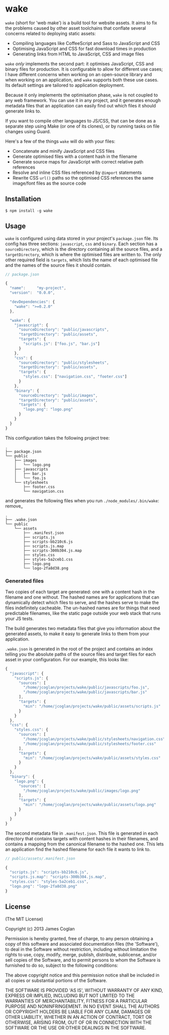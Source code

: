 # wake

`wake` (short for 'web make') is a build tool for website assets. It aims to fix
the problems caused by other asset toolchains that conflate several concerns
related to deploying static assets:

* Compiling languages like CoffeeScript and Sass to JavaScript and CSS
* Optimising JavaScript and CSS for fast download times in production
* Generating links from HTML to JavaScript, CSS and image files

`wake` *only* implements the second part: it optimises JavaScript, CSS and
binary files for production. It is configurable to allow for different use
cases; I have different concerns when working on an open-source library and when
working on an application, and `wake` supports both these use cases. Its default
settings are tailored to application deployment.

Because it only implements the optimisation phase, `wake` is not coupled to any
web framework. You can use it in any project, and it generates enough metadata
files that an application can easily find out which files it should generate
links to.

If you want to compile other languages to JS/CSS, that can be done as a separate
step using Make (or one of its clones), or by running tasks on file changes
using Guard.

Here's a few of the things `wake` will do with your files:

* Concatenate and minify JavaScript and CSS files
* Generate optimised files with a content hash in the filename
* Generate source maps for JavaScript with correct relative path references
* Resolve and inline CSS files referenced by `@import` statements
* Rewrite CSS `url()` paths so the optimised CSS references the same image/font
  files as the source code


## Installation

```
$ npm install -g wake
```


## Usage

`wake` is configured using data stored in your project's `package.json` file.
Its config has three sections: `javascript`, `css` and `binary`. Each section
has a `sourceDirectory`, which is the directory containing all the source files,
and a `targetDirectory`, which is where the optimised files are written to. The
only other required field is `targets`, which lists the name of each optimised
file and the names of the source files it should contain.

```js
// package.json

{
  "name":     "my-project",
  "version":  "0.0.0",

  "devDependencies": {
    "wake": ">=0.2.0"
  },

  "wake": {
    "javascript": {
      "sourceDirectory": "public/javascripts",
      "targetDirectory": "public/assets",
      "targets": {
        "scripts.js": ["foo.js", "bar.js"]
      }
    },
    "css": {
      "sourceDirectory": "public/stylesheets",
      "targetDirectory": "public/assets",
      "targets": {
        "styles.css": ["navigation.css", "footer.css"]
      }
    },
    "binary": {
      "sourceDirectory": "public/images",
      "targetDirectory": "public/assets",
      "targets": {
        "logo.png": "logo.png"
      }
    }
  }
}
```

This configuration takes the following project tree:

```
.
├── package.json
└── public
    ├── images
    │   └── logo.png
    ├── javascripts
    │   ├── bar.js
    │   └── foo.js
    └── stylesheets
        ├── footer.css
        └── navigation.css
```

and generates the following files when you run `./node_modules/.bin/wake`:
remove_

```
.
├── .wake.json
└── public
    └── assets
        ├── .manifest.json
        ├── scripts.js
        ├── scripts-bb210c6.js
        ├── scripts.js.map
        ├── scripts-300b304.js.map
        ├── styles.css
        ├── styles-5a2ceb1.css
        ├── logo.png
        └── logo-2fa8d38.png
```


### Generated files

Two copies of each target are generated: one with a content hash in the filename
and one without. The hashed names are for applications that can dynamically
detect which files to serve, and the hashes serve to make the files indefinitely
cacheable. The un-hashed names are for things that need predictable filenames,
like the static page outside your web stack that runs your JS tests.

The build generates two metadata files that give you information about the
generated assets, to make it easy to generate links to them from your
application.

`.wake.json` is generated in the root of the project and contains an index
telling you the absolute paths of the source files and target files for each
asset in your configuration. For our example, this looks like:

```js
{
  "javascript": {
    "scripts.js": {
      "sources": [
        "/home/jcoglan/projects/wake/public/javascripts/foo.js",
        "/home/jcoglan/projects/wake/public/javascripts/bar.js"
      ],
      "targets": {
        "min": "/home/jcoglan/projects/wake/public/assets/scripts.js"
      }
    }
  },
  "css": {
    "styles.css": {
      "sources": [
        "/home/jcoglan/projects/wake/public/stylesheets/navigation.css",
        "/home/jcoglan/projects/wake/public/stylesheets/footer.css"
      ],
      "targets": {
        "min": "/home/jcoglan/projects/wake/public/assets/styles.css"
      }
    }
  },
  "binary": {
    "logo.png": {
      "sources": [
        "/home/jcoglan/projects/wake/public/images/logo.png"
      ],
      "targets": {
        "min": "/home/jcoglan/projects/wake/public/assets/logo.png"
      }
    }
  }
}
```

The second metadata file in `.manifest.json`. This file is generated in each
directory that contains targets with content hashes in their filenames, and
contains a mapping from the canonical filename to the hashed one. This lets an
application find the hashed filename for each file it wants to link to.

```js
// public/assets/.manifest.json

{
  "scripts.js": "scripts-bb210c6.js",
  "scripts.js.map": "scripts-300b304.js.map",
  "styles.css": "styles-5a2ceb1.css",
  "logo.png": "logo-2fa8d38.png"
}
```



## License

(The MIT License)

Copyright (c) 2013 James Coglan

Permission is hereby granted, free of charge, to any person obtaining a copy of
this software and associated documentation files (the 'Software'), to deal in
the Software without restriction, including without limitation the rights to
use, copy, modify, merge, publish, distribute, sublicense, and/or sell copies
of the Software, and to permit persons to whom the Software is furnished to do
so, subject to the following conditions:

The above copyright notice and this permission notice shall be included in all
copies or substantial portions of the Software.

THE SOFTWARE IS PROVIDED 'AS IS', WITHOUT WARRANTY OF ANY KIND, EXPRESS OR
IMPLIED, INCLUDING BUT NOT LIMITED TO THE WARRANTIES OF MERCHANTABILITY,
FITNESS FOR A PARTICULAR PURPOSE AND NONINFRINGEMENT. IN NO EVENT SHALL THE
AUTHORS OR COPYRIGHT HOLDERS BE LIABLE FOR ANY CLAIM, DAMAGES OR OTHER
LIABILITY, WHETHER IN AN ACTION OF CONTRACT, TORT OR OTHERWISE, ARISING FROM,
OUT OF OR IN CONNECTION WITH THE SOFTWARE OR THE USE OR OTHER DEALINGS IN THE
SOFTWARE.


